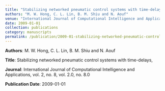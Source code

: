 ```yaml
---
title: "Stabilizing networked pneumatic control systems with time-delays,"
authors: "M. W. Hong, C. L. Lin, B. M. Shiu and N. Aouf"
venue: "International Journal of Computational Intelligence and Applications, vol. 2, no. 8, vol. 2.0, no. 8.0"
date: 2009-01-01
collection: publications
category: manuscripts
permalink: /publication/2009-01-stabilizing-networked-pneumatic-control-systems-with-time-delays,
---
```


**Authors**: M. W. Hong, C. L. Lin, B. M. Shiu and N. Aouf

**Title**: Stabilizing networked pneumatic control systems with time-delays,

**Journal**: International Journal of Computational Intelligence and Applications, vol. 2, no. 8, vol. 2.0, no. 8.0

**Publication Date**: 2009-01-01
